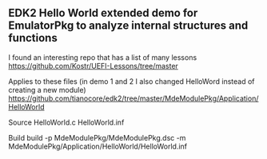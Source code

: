 <h2>EDK2 Hello World extended demo for EmulatorPkg to analyze internal structures and functions</h2>

I found an interesting repo that has a list of many lessons https://github.com/Kostr/UEFI-Lessons/tree/master

Applies to these files (in demo 1 and 2 I also changed HelloWord instead of creating a new module)
https://github.com/tianocore/edk2/tree/master/MdeModulePkg/Application/HelloWorld

Source
HelloWorld.c
HelloWorld.inf

Build
build -p MdeModulePkg/MdeModulePkg.dsc -m MdeModulePkg/Application/HelloWorld/HelloWorld.inf
